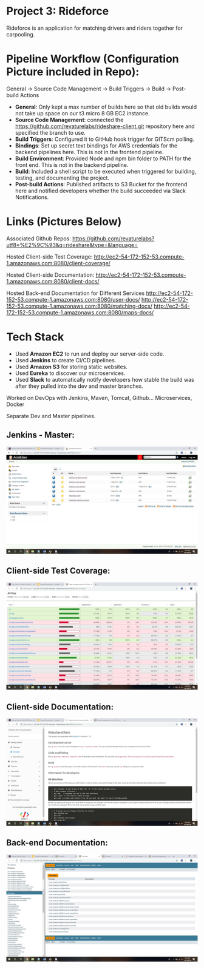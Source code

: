 # Project 3: Rideforce
Rideforce is an application for matching drivers and riders together for carpooling.

# Pipeline Workflow (Configuration Picture included in Repo):
General -> Source Code Management -> Build Triggers -> Build -> Post-build Actions
 + __General__: Only kept a max number of builds here so that old builds would not take up space 
on our t3 micro 8 GB EC2 instance.
 + __Source Code Management__: connected the https://github.com/revaturelabs/rideshare-client.git 
repository here and specified the branch to use.
 + __Build Triggers__: Configured it to GitHub hook trigger for GITScm polling.
 + __Bindings__: Set up secret text bindings for AWS credentials for the backend pipelines here. 
This is not in the frontend pipeline.
 + __Build Environment__: Provided Node and npm bin folder to PATH for the front end. This is not 
in the backend pipeline.
 + __Build__: Included a shell script to be executed when triggered for building, testing, and 
documenting the project.
 + __Post-build Actions__: Published artifacts to S3 Bucket for the frontend here and notified 
developers whether the build succeeded via Slack Notifications.

# Links (Pictures Below)
Associated Github Repos:
https://github.com/revaturelabs?utf8=%E2%9C%93&q=rideshare&type=&language=

Hosted Client-side Test Coverage: 
http://ec2-54-172-152-53.compute-1.amazonaws.com:8080/client-coverage/

Hosted Client-side Documentation:
http://ec2-54-172-152-53.compute-1.amazonaws.com:8080/client-docs/

Hosted Back-end Documentation for Different Services
http://ec2-54-172-152-53.compute-1.amazonaws.com:8080/user-docs/
http://ec2-54-172-152-53.compute-1.amazonaws.com:8080/matching-docs/
http://ec2-54-172-152-53.compute-1.amazonaws.com:8080/maps-docs/

# Tech Stack
 + Used __Amazon EC2__ to run and deploy our server-side code.
 + Used __Jenkins__ to create CI/CD pipelines.
 + Used __Amazon S3__ for storing static websites.
 + Used __Eureka__ to discover our microservices.
 + Used __Slack__ to automatically notify developers how stable the build was after they pulled into 
the dev and master branches.

Worked on DevOps with Jenkins, Maven, Tomcat, Github...
Microservices, Docker

Separate Dev and Master pipelines.

## Jenkins - Master:
![Jenkins - Master](MasterJenkins.jpg)

## Client-side Test Coverage:
![Client-side Test Coverage](ClientTestCoverage.jpg)

## Client-side Documentation:
![Client-side Documentation](ClientDocumentation.jpg)

## Back-end Documentation:
![Back-end Documentation](BackendDocumentation.jpg)
